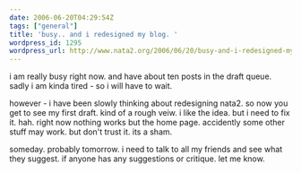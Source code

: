 ```yaml
---
date: 2006-06-20T04:29:54Z
tags: ["general"]
title: 'busy.. and i redesigned my blog. '
wordpress_id: 1295
wordpress_url: http://www.nata2.org/2006/06/20/busy-and-i-redesigned-my-blog/
---
```


i am really busy right now. and have about ten posts in the draft queue. sadly i am kinda tired - so i will have to wait.

however - i have been slowly thinking about redesigning nata2. so now you get to see my first draft. kind of a rough veiw. i like the idea. but i need to fix it. hah. right now nothing works but the home page. accidently some other stuff may work. but don't trust it. its a sham.

someday. probably tomorrow. i need to talk to all my friends and see what they suggest. if anyone has any suggestions or critique. let me know.
